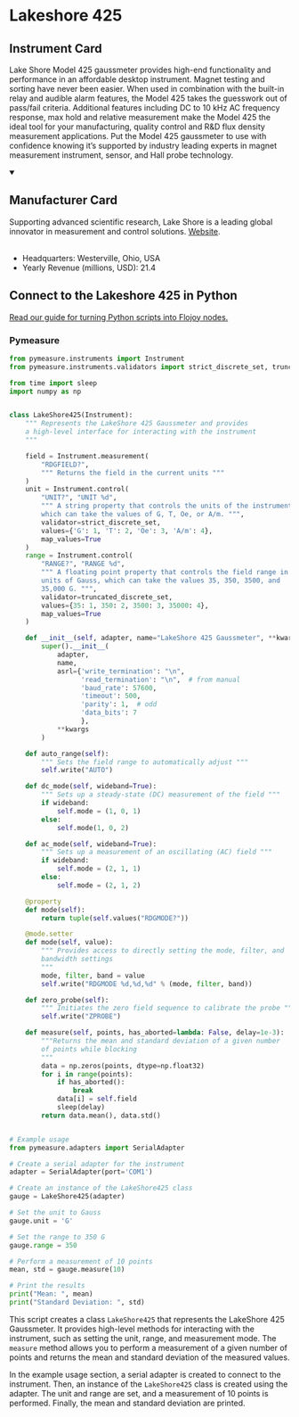 
# Lakeshore 425

## Instrument Card

Lake Shore Model 425 gaussmeter provides high-end functionality and performance in an affordable desktop instrument. Magnet testing and sorting have never been easier. When used in combination with the built-in relay and audible alarm features, the Model 425 takes the guesswork out of pass/fail criteria. Additional features including DC to 10 kHz AC frequency response, max hold and relative measurement make the Model 425 the ideal tool for your manufacturing, quality control and R&D flux density measurement applications. Put the Model 425 gaussmeter to use with confidence knowing it’s supported by industry leading experts in magnet measurement instrument, sensor, and Hall probe technology.

<details open>
<summary><h2>Manufacturer Card</h2></summary>
Supporting advanced scientific research, Lake Shore is a leading global innovator in measurement and control solutions. <a href=https://www.lakeshore.com/home>Website</a>.
<br></br>
<ul>
  <li>Headquarters: Westerville, Ohio, USA</li>
  <li>Yearly Revenue (millions, USD): 21.4</li>
</ul>
</details>

## Connect to the Lakeshore 425 in Python

[Read our guide for turning Python scripts into Flojoy nodes.](https://docs.flojoy.ai/custom-nodes/creating-custom-node/)


### Pymeasure


```python
from pymeasure.instruments import Instrument
from pymeasure.instruments.validators import strict_discrete_set, truncated_discrete_set

from time import sleep
import numpy as np


class LakeShore425(Instrument):
    """ Represents the LakeShore 425 Gaussmeter and provides
    a high-level interface for interacting with the instrument
    """

    field = Instrument.measurement(
        "RDGFIELD?",
        """ Returns the field in the current units """
    )
    unit = Instrument.control(
        "UNIT?", "UNIT %d",
        """ A string property that controls the units of the instrument,
        which can take the values of G, T, Oe, or A/m. """,
        validator=strict_discrete_set,
        values={'G': 1, 'T': 2, 'Oe': 3, 'A/m': 4},
        map_values=True
    )
    range = Instrument.control(
        "RANGE?", "RANGE %d",
        """ A floating point property that controls the field range in
        units of Gauss, which can take the values 35, 350, 3500, and
        35,000 G. """,
        validator=truncated_discrete_set,
        values={35: 1, 350: 2, 3500: 3, 35000: 4},
        map_values=True
    )

    def __init__(self, adapter, name="LakeShore 425 Gaussmeter", **kwargs):
        super().__init__(
            adapter,
            name,
            asrl={'write_termination': "\n",
                  'read_termination': "\n",  # from manual
                  'baud_rate': 57600,
                  'timeout': 500,
                  'parity': 1,  # odd
                  'data_bits': 7
                  },
            **kwargs
        )

    def auto_range(self):
        """ Sets the field range to automatically adjust """
        self.write("AUTO")

    def dc_mode(self, wideband=True):
        """ Sets up a steady-state (DC) measurement of the field """
        if wideband:
            self.mode = (1, 0, 1)
        else:
            self.mode(1, 0, 2)

    def ac_mode(self, wideband=True):
        """ Sets up a measurement of an oscillating (AC) field """
        if wideband:
            self.mode = (2, 1, 1)
        else:
            self.mode = (2, 1, 2)

    @property
    def mode(self):
        return tuple(self.values("RDGMODE?"))

    @mode.setter
    def mode(self, value):
        """ Provides access to directly setting the mode, filter, and
        bandwidth settings
        """
        mode, filter, band = value
        self.write("RDGMODE %d,%d,%d" % (mode, filter, band))

    def zero_probe(self):
        """ Initiates the zero field sequence to calibrate the probe """
        self.write("ZPROBE")

    def measure(self, points, has_aborted=lambda: False, delay=1e-3):
        """Returns the mean and standard deviation of a given number
        of points while blocking
        """
        data = np.zeros(points, dtype=np.float32)
        for i in range(points):
            if has_aborted():
                break
            data[i] = self.field
            sleep(delay)
        return data.mean(), data.std()


# Example usage
from pymeasure.adapters import SerialAdapter

# Create a serial adapter for the instrument
adapter = SerialAdapter(port='COM1')

# Create an instance of the LakeShore425 class
gauge = LakeShore425(adapter)

# Set the unit to Gauss
gauge.unit = 'G'

# Set the range to 350 G
gauge.range = 350

# Perform a measurement of 10 points
mean, std = gauge.measure(10)

# Print the results
print("Mean: ", mean)
print("Standard Deviation: ", std)
```

This script creates a class `LakeShore425` that represents the LakeShore 425 Gaussmeter. It provides high-level methods for interacting with the instrument, such as setting the unit, range, and measurement mode. The `measure` method allows you to perform a measurement of a given number of points and returns the mean and standard deviation of the measured values.

In the example usage section, a serial adapter is created to connect to the instrument. Then, an instance of the `LakeShore425` class is created using the adapter. The unit and range are set, and a measurement of 10 points is performed. Finally, the mean and standard deviation are printed.

